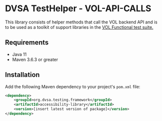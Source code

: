 # DVSA TestHelper - VOL-API-CALLS
This library consists of helper methods that call the VOL backend API and is to be used as a toolkit of support libraries in the [VOL Functional test suite.](https://github.com/dvsa/vol-functional-tests)

## Requirements
- Java 11
- Maven 3.6.3 or greater


## Installation
Add the following Maven dependency to your project's `pom.xml` file:
```xml
<dependency>
    <groupId>org.dvsa.testing.framework</groupId>
    <artifactId>accessibility-library</artifactId>
    <version>[insert latest version of package]</version>
</dependency>
```

